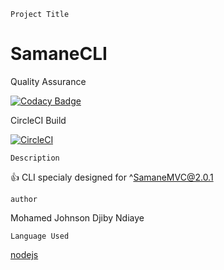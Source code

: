 ````````````
Project Title
````````````
# SamaneCLI

Quality Assurance

[![Codacy Badge](https://api.codacy.com/project/badge/Grade/52b7e7291f8341dba2fd9e4b73f18265)](https://app.codacy.com/app/LPIX-11/SamaneCLI?utm_source=github.com&utm_medium=referral&utm_content=LPIX-11/SamaneCLI&utm_campaign=Badge_Grade_Dashboard)

CircleCI Build

[![CircleCI](https://circleci.com/gh/LPIX-11/SamaneCLI.svg?style=svg)](https://circleci.com/gh/LPIX-11/SamaneCLI)

````````````
Description 
````````````
:+1: CLI specialy designed for ^SamaneMVC@2.0.1

````````````
author
````````````
Mohamed Johnson
Djiby Ndiaye

`````````````
Language Used
``````````````

[nodejs](https://nodejs.org/en/)

